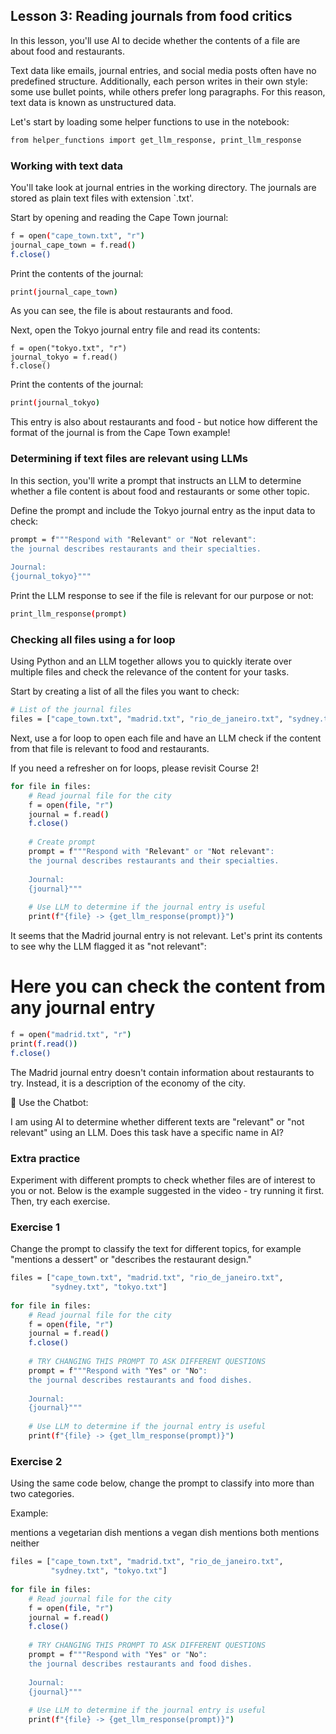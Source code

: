 ## Lesson 3: Reading journals from food critics
In this lesson, you'll use AI to decide whether the contents of a file are about food and restaurants.

Text data like emails, journal entries, and social media posts often have no predefined structure. Additionally, each person writes in their own style: some use bullet points, while others prefer long paragraphs. For this reason, text data is known as unstructured data.

Let's start by loading some helper functions to use in the notebook:
```bash
from helper_functions import get_llm_response, print_llm_response
```
### Working with text data
You'll take look at journal entries in the working directory. The journals are stored as plain text files with extension `.txt'.

Start by opening and reading the Cape Town journal:
```bash
f = open("cape_town.txt", "r")
journal_cape_town = f.read()
f.close()
```
Print the contents of the journal:
```bash
print(journal_cape_town)
```
As you can see, the file is about restaurants and food.

Next, open the Tokyo journal entry file and read its contents:
```
f = open("tokyo.txt", "r")
journal_tokyo = f.read() 
f.close()
```
Print the contents of the journal:
```bash
print(journal_tokyo)
```
This entry is also about restaurants and food - but notice how different the format of the journal is from the Cape Town example!

### Determining if text files are relevant using LLMs
In this section, you'll write a prompt that instructs an LLM to determine whether a file content is about food and restaurants or some other topic.

Define the prompt and include the Tokyo journal entry as the input data to check:
```bash
prompt = f"""Respond with "Relevant" or "Not relevant": 
the journal describes restaurants and their specialties. 
​
Journal:
{journal_tokyo}"""
```
Print the LLM response to see if the file is relevant for our purpose or not:
```bash
print_llm_response(prompt)
```
### Checking all files using a for loop
Using Python and an LLM together allows you to quickly iterate over multiple files and check the relevance of the content for your tasks.

Start by creating a list of all the files you want to check:
```bash
# List of the journal files
files = ["cape_town.txt", "madrid.txt", "rio_de_janeiro.txt", "sydney.txt", "tokyo.txt"]
```
Next, use a for loop to open each file and have an LLM check if the content from that file is relevant to food and restaurants.

If you need a refresher on for loops, please revisit Course 2!
```bash
for file in files:
    # Read journal file for the city
    f = open(file, "r")
    journal = f.read()
    f.close()
​
    # Create prompt
    prompt = f"""Respond with "Relevant" or "Not relevant": 
    the journal describes restaurants and their specialties. 
​
    Journal:
    {journal}"""
​
    # Use LLM to determine if the journal entry is useful
    print(f"{file} -> {get_llm_response(prompt)}")
```
It seems that the Madrid journal entry is not relevant. Let's print its contents to see why the LLM flagged it as "not relevant":

# Here you can check the content from any journal entry
```bash
f = open("madrid.txt", "r") 
print(f.read()) 
f.close()
```
The Madrid journal entry doesn't contain information about restaurants to try. Instead, it is a description of the economy of the city.

🤖 Use the Chatbot:

I am using AI to determine whether different texts are "relevant" or "not relevant" using an LLM. Does this task have a specific name in AI?

### Extra practice
Experiment with different prompts to check whether files are of interest to you or not. Below is the example suggested in the video - try running it first. Then, try each exercise.

### Exercise 1
Change the prompt to classify the text for different topics, for example "mentions a dessert" or "describes the restaurant design."
```bash
files = ["cape_town.txt", "madrid.txt", "rio_de_janeiro.txt", 
         "sydney.txt", "tokyo.txt"]
​
for file in files:
    # Read journal file for the city
    f = open(file, "r")
    journal = f.read()
    f.close()
​
    # TRY CHANGING THIS PROMPT TO ASK DIFFERENT QUESTIONS
    prompt = f"""Respond with "Yes" or "No": 
    the journal describes restaurants and food dishes. 
​
    Journal:
    {journal}"""
​
    # Use LLM to determine if the journal entry is useful
    print(f"{file} -> {get_llm_response(prompt)}")
```
### Exercise 2
Using the same code below, change the prompt to classify into more than two categories.

Example:

mentions a vegetarian dish
mentions a vegan dish
mentions both
mentions neither
```bash
files = ["cape_town.txt", "madrid.txt", "rio_de_janeiro.txt", 
         "sydney.txt", "tokyo.txt"]
​
for file in files:
    # Read journal file for the city
    f = open(file, "r")
    journal = f.read()
    f.close()
​
    # TRY CHANGING THIS PROMPT TO ASK DIFFERENT QUESTIONS
    prompt = f"""Respond with "Yes" or "No": 
    the journal describes restaurants and food dishes. 
​
    Journal:
    {journal}"""
​
    # Use LLM to determine if the journal entry is useful
    print(f"{file} -> {get_llm_response(prompt)}")
```
